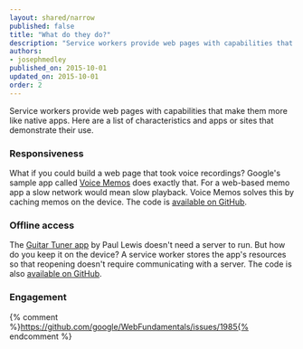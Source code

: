```yaml
---
layout: shared/narrow
published: false
title: "What do they do?"
description: "Service workers provide web pages with capabilities that make them more like native apps. Here are a list of characteristics and apps or sites that demonstrate their use."
authors:
- josephmedley
published_on: 2015-10-01
updated_on: 2015-10-01
order: 2
---
```


<p class="intro">
  Service workers provide web pages with capabilities that make them more like 
  native apps. Here are a list of characteristics and apps or sites that 
  demonstrate their use.
</p>

### Responsiveness

What if you could build a web page that took voice 
recordings? Google's sample app called [Voice Memos](https://voice-memos.appspot.com/) 
does exactly that. For a web-based memo app a slow network would mean slow 
playback. Voice Memos solves this by caching memos on the device. The code is 
[available on GitHub](https://github.com/GoogleChrome/voice-memos).

### Offline access

The [Guitar Tuner app](https://guitar-tuner.appspot.com/)  by Paul Lewis
doesn't need a server to run. But how do you keep it on the  device? A service
worker stores the app's resources so that reopening doesn't require
communicating with a server. The code is also [available on
GitHub](https://github.com/GoogleChrome/guitar-tuner).


### Engagement

{% comment %}https://github.com/google/WebFundamentals/issues/1985{% endcomment %}
